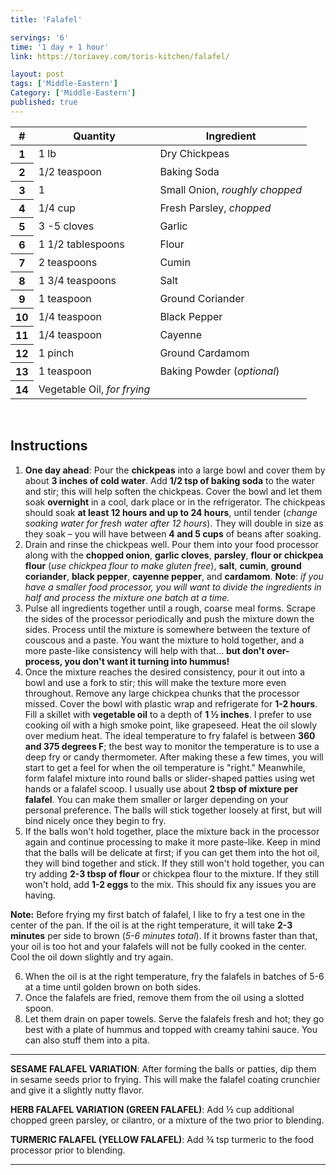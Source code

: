 ```yaml
---
title: 'Falafel'

servings: '6'
time: '1 day + 1 hour'
link: https://toriavey.com/toris-kitchen/falafel/

layout: post
tags: ['Middle-Eastern']
Category: ['Middle-Eastern']
published: true 
---
```

<table class="table table-hover">
  <thead>
    <tr>
      <th scope="col">#</th>
      <th scope="col">Quantity</th>
      <th scope="col">Ingredient</th>
    </tr>
  </thead>
  <tbody>
    <tr>
      <th scope="row">1</th>
      <td>1 lb</td>
      <td>Dry Chickpeas</td>
    </tr>
     <tr>
      <th scope="row">2</th>
      <td>1/2 teaspoon</td>
      <td>Baking Soda</td>
    </tr>
     <tr>
      <th scope="row">3</th>
      <td>1</td>
      <td>Small Onion, <em>roughly chopped</em></td>
    </tr>
    <tr>
      <th scope="row">4</th>
      <td>1/4 cup</td>
      <td>Fresh Parsley, <em>chopped</em></td>
    </tr>  
    <tr>
      <th scope="row">5</th>
      <td>3 -5 cloves</td>
      <td>Garlic</td>
    </tr> 
    <tr>
      <th scope="row">6</th>
      <td>1 1/2 tablespoons</td>
      <td>Flour</td>
    </tr> 
    <tr>
      <th scope="row">7</th>
      <td>2 teaspoons</td>
      <td>Cumin</td>
    </tr> 
    <tr>
      <th scope="row">8</th>
      <td>1 3/4 teaspoons</td>
      <td>Salt</td>
    </tr> 
    <tr>
      <th scope="row">9</th>
      <td>1 teaspoon</td>
      <td>Ground Coriander</td>
    </tr>
    <tr>
      <th scope="row">10</th>
      <td>1/4 teaspoon</td>
      <td>Black Pepper</td>
    </tr>
    <tr>
      <th scope="row">11</th>
      <td>1/4 teaspoon</td>
      <td>Cayenne</td>
    </tr>
    <tr>
      <th scope="row">12</th>
      <td>1 pinch</td>
      <td>Ground Cardamom</td>
    </tr>
    <tr>
      <th scope="row">13</th>
      <td>1 teaspoon</td>
      <td>Baking Powder (<em>optional</em>)</td>
    </tr>
    <tr>
      <th scope="row">14</th>
      <td>Vegetable Oil, <em>for frying</em></td>
    </tr>
  </tbody>
</table>
<br>

## Instructions
1. **One day ahead**: Pour the **chickpeas** into a large bowl and cover them by about **3 inches of cold water**. Add **1/2 tsp of baking soda** to the water and stir; this will help soften the chickpeas. Cover the bowl and let them soak **overnight** in a cool, dark place or in the refrigerator. The chickpeas should soak **at least 12 hours and up to 24 hours**, until tender (*change soaking water for fresh water after 12 hours*). They will double in size as they soak – you will have between **4 and 5 cups** of beans after soaking.
2. Drain and rinse the chickpeas well. Pour them into your food processor along with the **chopped onion**, **garlic cloves**, **parsley**, **flour or chickpea flour** (*use chickpea flour to make gluten free*), **salt**, **cumin**, **ground coriander**, **black pepper**, **cayenne pepper**, and **cardamom**. **Note**: *if you have a smaller food processor, you will want to divide the ingredients in half and process the mixture one batch at a time.*
3. Pulse all ingredients together until a rough, coarse meal forms. Scrape the sides of the processor periodically and push the mixture down the sides. Process until the mixture is somewhere between the texture of couscous and a paste. You want the mixture to hold together, and a more paste-like consistency will help with that... **but don't over-process, you don't want it turning into hummus!**
4. Once the mixture reaches the desired consistency, pour it out into a bowl and use a fork to stir; this will make the texture more even throughout. Remove any large chickpea chunks that the processor missed.
Cover the bowl with plastic wrap and refrigerate for **1-2 hours**.
Fill a skillet with **vegetable oil** to a depth of **1 ½ inches**. I prefer to use cooking oil with a high smoke point, like grapeseed. Heat the oil slowly over medium heat. The ideal temperature to fry falafel is between **360 and 375 degrees F**; the best way to monitor the temperature is to use a deep fry or candy thermometer. After making these a few times, you will start to get a feel for when the oil temperature is "right."
Meanwhile, form falafel mixture into round balls or slider-shaped patties using wet hands or a falafel scoop. I usually use about **2 tbsp of mixture per falafel**. You can make them smaller or larger depending on your personal preference. The balls will stick together loosely at first, but will bind nicely once they begin to fry. 
5. If the balls won't hold together, place the mixture back in the processor again and continue processing to make it more paste-like. Keep in mind that the balls will be delicate at first; if you can get them into the hot oil, they will bind together and stick. If they still won't hold together, you can try adding **2-3 tbsp of flour** or chickpea flour to the mixture. If they still won't hold, add **1-2 eggs** to the mix. This should fix any issues you are having.

<p class="lead p-3">
<strong>Note:</strong> Before frying my first batch of falafel, I like to fry a test one in the center of the pan. If the oil is at the right temperature, it will take <strong>2-3 minutes</strong> per side to brown (<em>5-6 minutes total</em>). If it browns faster than that, your oil is too hot and your falafels will not be fully cooked in the center. Cool the oil down slightly and try again.
</p>

6. When the oil is at the right temperature, fry the falafels in batches of 5-6 at a time until golden brown on both sides. 
7. Once the falafels are fried, remove them from the oil using a slotted spoon.
8. Let them drain on paper towels. Serve the falafels fresh and hot; they go best with a plate of hummus and topped with creamy tahini sauce. You can also stuff them into a pita.

***

**SESAME FALAFEL VARIATION**: After forming the balls or patties, dip them in sesame seeds prior to frying. This will make the falafel coating crunchier and give it a slightly nutty flavor.

**HERB FALAFEL VARIATION (GREEN FALAFEL)**: Add ½ cup additional chopped green parsley, or cilantro, or a mixture of the two prior to blending.

**TURMERIC FALAFEL (YELLOW FALAFEL)**: Add ¾ tsp turmeric to the food processor prior to blending.

***